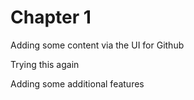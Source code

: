 # Chapter 1

Adding some content via the UI for Github

Trying this again

Adding some additional features

